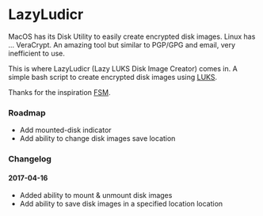 # LazyLudicr

MacOS has its Disk Utility to easily create encrypted disk images. Linux has ... VeraCrypt. An amazing tool but similar to PGP/GPG and email, very inefficient to use.

This is where LazyLudicr (Lazy LUKS Disk Image Creator) comes in. A simple bash script to create encrypted disk images using [LUKS](https://en.wikipedia.org/wiki/Linux_Unified_Key_Setup).

Thanks for the inspiration [FSM](http://freesoftwaremagazine.com/articles/create_encrypted_disk_image_gnulinux/).

### Roadmap

* Add mounted-disk indicator
* Add ability to change disk images save location

### Changelog

#### 2017-04-16
* Added ability to mount & unmount disk images
* Add ability to save disk images in a specified location location
